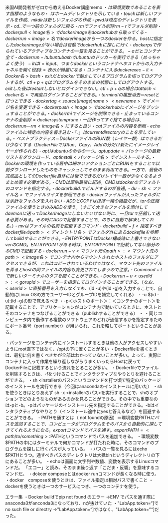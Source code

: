 米国AI開発者がゼロから教えるDocker講座memo
・$は環境変数であることを表す指標のようなもの
・~はホームディレクトリを示している
・touchは新しいファイルを作成、mkdirは新しいフォルダの作成
・pwdは現在のディレクトリを表示
・cd ..で一つ前のフォルダに戻る
・rmでファイル削除　rm -rでフォルダ削除
・docker pull <image名>でdocker imageをdocker hubから取ってくる
・docker run <image>名でdocker imageから一つのdockerを作る。hostに指定したdocker imageがない場合は自動でdockerhubに探しに行く
・docker psで作られているアクティブなコンテナの一覧を見ることができる。-aだとコンテナ全て
・docker run -it ubuntu bashでubuntuのドッカーを実行できる（めっちゃよく使う）-itはI=input、つまりdockerというコンテナへホストからの入力チャネルを開く役割 t=表示が綺麗になる
・コンテナに入る docker exec -it <Docker名> bash
・exitだとdockerで動かしているプログラムを切ってログアウトするが、ctl + p + qはプログラムをそのままの状態にしてログアウトする。exitした後はrestartしないとログインできない。ctl + p + qの場合はattach <docker名>で再度ログインすることができる。
・terminalの履歴消去＝reset と打つとできる
・docker tag<source(Image) name> <new name>でイメージ名を変更できる
・docker push <image>でdockerhubにイメージをプッシュすることができる。
・docker rmi でイメージを削除できる
・止まっているコンテナの全削除=docker system prune
・一回作ってすぐ捨てる場合は、docker run —rm <image名>にすると良い
・cat ファイルの内容を参照
・echoファイルに特定の内容を書き込む
・「.」はcurrent directoryのことを示している。
・ベストプラクティス＝DockerファイルのRUN数（レイヤー数）はできるだけ少なくする（DockerFileではRun、Copy、Addの分だけ新たにイメージレイヤーが作られる）
・aptはubuntuの命令の一つ。apt update=パッケージの最新リストをダウンロード、apt install <パッケージ名>でインストールする。
・Dockerの環境を作っている最中は細かいアクションごとにRUNをすることで以前ダウンロードしたものをキャッシュしてそのまま利用できる。一方で、最後の完成品としてのDockerfile自体には後でできるだけレイヤー数が少なくなるようまとめ直す必要がある。
・CMDは原則最後に記述。CMDはdockerのデフォルトのコマンドを指定する。
・docker build .　でビルドするのが普通。
・du -sh <ファイル名>でファイルサイズを参照できる
・dockerファイルが入ったフォルダには余計なフォルダを入れない
・ADDとCOPYはほぼ一緒の機能だが、tarの圧縮ファイルを使うときのみADDを使う。（すごく大きなファイルを添付してdaemonに送ってDocker Imageにしないといけない時に、一旦tarで圧縮して送る必要がある。その時にADDで記載することで、のちに自動で解凍してくれる。）
・mvはファイルの名前を変更するコマンド
・docker build -f <指定すべきdockerfileのpath> <ディレクトリ名>でフォルダ外にあるdockefileを参照してbuildすることができる。
・ENTRY POINTはDocker構成時に上書きできないverのCMD。ENTRYPOINTがある時は、ENTORYPOINTで記載してない部分のみCMDで記載する
・docker run -v <マウント元のpath>:<マウント先のpath> <image名>でコンテナ内からマウントされたホストのフォルダにアクセスできるが、これはコピーされているわけではなく、マウント先のファイルを弄るとhostの同ファイルの内容も変更されてしまうので注意。
・Command + tで新しいターミナルのタブを開くことができる。
・Docker run -u <used id>:<gorup id>でユーザーを指定してログインすることができる。（なお、<user id>に直接番号を入力しなくても、$(id -u)や(id -g)を入力することで、自動的にLinux OSの方でユーザーIDとグループIDを補完してくれる）
・-u $(id -u):(id -g)の形で覚えるべき
・-p＜ホストのポート＞：＜コンテナのポート＞を記載することで、アプリケーションがコンテナ内で動いているときに、ホストとそのコンテナをつなげることができる（publishすることができる）
・
・同じコンピュータ内で動作する複数のソフトウェアのどれが通信するかを指定するためにポート番号（port number）が用いられ、これを略してポートということがある。

・パッケージをコンテナ内にインストールするときは他の人がアクセスしやすいようにroot直下ではなく、/optの下に置くことが多い
・Dockerfileを書くときは、最初に何を書くべきかが全部はわかっていないことが多い。よって、実際にコンテナに入って作業を繰り返しながらうまくいったらHostに戻ってDockerFileに記載するという流れをとることが多い。
・Dockerfileでファイルを削除するときは、-fをつけることでインタラクティブなやりとりを避けることができる。
・sh <installerのパス>というコマンドを打つ頃で特定のパッケージのインストールを実行できる（今回はanacondaのインストールに用いた）
・shを使うときはとりあえず sh -x <installerのパス>を実行することで、shのオプションでどのようなものがあるのかを見ることができる。その中でも重要なのは-pと-b。-pはパッケージのインストール先を指定することができる。-bはインタラクティブなやりとり（インストール途中にyesと答えるなど）を回避することができる。
・PATHを通すとは（<command> not foundの原因）＝環境変数$PATHにパスを追加することで、コンピュータがプログラムをそのパスから自動的に探してきてくれるようになる。exportコマンドでパスを通す。export PATH=<path/to/something>:$PATHというコマンドでパスを追加できる。
・環境変数$PATHの中にはターミナルで何かコマンドが打たれた時に、そのコマンドのプログラムを探しに行くパスが入っている。
・パスの一覧を見るにはecho $PATHとうつ。通すべきパスのディレクトリは大抵binというディレクトリの下にあることが多い。
・echoは画面に文字列や数値、変数を表示するLinuxコマンドだ。 「エコー」と読み、そのまま繰り返す「こだま・反響」を意味するコマンドだ。
・dokcer composeとはdocker runコマンドが長くなる時に使う。
・docker　composeを使うときは、ファイル指定は相対パスで書くこと
・dockerを使うときは一つのサービスにつき、一つのコンテナを使う。

エラー集
・Docker buildでpip not found のエラー
→ENV でパスを通す際にanaconda3がanconda3になっており、nが抜けていた
・"LabApp.token=“]でno such file or directry
→"LabApp.token=“]ではなく、"LabApp.token=‘’“]だった。



